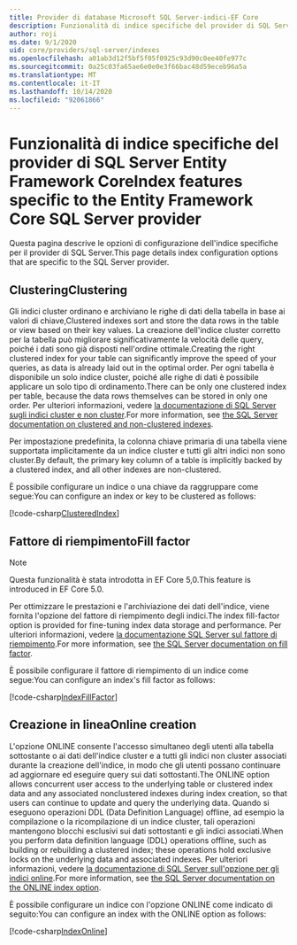 ```yaml
---
title: Provider di database Microsoft SQL Server-indici-EF Core
description: Funzionalità di indice specifiche del provider di SQL Server Entity Framework Core
author: roji
ms.date: 9/1/2020
uid: core/providers/sql-server/indexes
ms.openlocfilehash: a01ab3d12f5bf5f05f0925c93d90c0ee40fe977c
ms.sourcegitcommit: 0a25c03fa65ae6e0e0e3f66bac48d59eceb96a5a
ms.translationtype: MT
ms.contentlocale: it-IT
ms.lasthandoff: 10/14/2020
ms.locfileid: "92061866"
---
```

# <a name="index-features-specific-to-the-entity-framework-core-sql-server-provider"></a><span data-ttu-id="752d3-103">Funzionalità di indice specifiche del provider di SQL Server Entity Framework Core</span><span class="sxs-lookup"><span data-stu-id="752d3-103">Index features specific to the Entity Framework Core SQL Server provider</span></span>

<span data-ttu-id="752d3-104">Questa pagina descrive le opzioni di configurazione dell'indice specifiche per il provider di SQL Server.</span><span class="sxs-lookup"><span data-stu-id="752d3-104">This page details index configuration options that are specific to the SQL Server provider.</span></span>

## <a name="clustering"></a><span data-ttu-id="752d3-105">Clustering</span><span class="sxs-lookup"><span data-stu-id="752d3-105">Clustering</span></span>

<span data-ttu-id="752d3-106">Gli indici cluster ordinano e archiviano le righe di dati della tabella in base ai valori di chiave,</span><span class="sxs-lookup"><span data-stu-id="752d3-106">Clustered indexes sort and store the data rows in the table or view based on their key values.</span></span> <span data-ttu-id="752d3-107">La creazione dell'indice cluster corretto per la tabella può migliorare significativamente la velocità delle query, poiché i dati sono già disposti nell'ordine ottimale.</span><span class="sxs-lookup"><span data-stu-id="752d3-107">Creating the right clustered index for your table can significantly improve the speed of your queries, as data is already laid out in the optimal order.</span></span> <span data-ttu-id="752d3-108">Per ogni tabella è disponibile un solo indice cluster, poiché alle righe di dati è possibile applicare un solo tipo di ordinamento.</span><span class="sxs-lookup"><span data-stu-id="752d3-108">There can be only one clustered index per table, because the data rows themselves can be stored in only one order.</span></span> <span data-ttu-id="752d3-109">Per ulteriori informazioni, vedere [la documentazione di SQL Server sugli indici cluster e non cluster](/sql/relational-databases/indexes/clustered-and-nonclustered-indexes-described).</span><span class="sxs-lookup"><span data-stu-id="752d3-109">For more information, see [the SQL Server documentation on clustered and non-clustered indexes](/sql/relational-databases/indexes/clustered-and-nonclustered-indexes-described).</span></span>

<span data-ttu-id="752d3-110">Per impostazione predefinita, la colonna chiave primaria di una tabella viene supportata implicitamente da un indice cluster e tutti gli altri indici non sono cluster.</span><span class="sxs-lookup"><span data-stu-id="752d3-110">By default, the primary key column of a table is implicitly backed by a clustered index, and all other indexes are non-clustered.</span></span>

<span data-ttu-id="752d3-111">È possibile configurare un indice o una chiave da raggruppare come segue:</span><span class="sxs-lookup"><span data-stu-id="752d3-111">You can configure an index or key to be clustered as follows:</span></span>

[!code-csharp[ClusteredIndex](../../../../samples/core/SqlServer/Indexes/ClusteredIndexContext.cs?name=ClusteredIndex)]

## <a name="fill-factor"></a><span data-ttu-id="752d3-112">Fattore di riempimento</span><span class="sxs-lookup"><span data-stu-id="752d3-112">Fill factor</span></span>

> [!NOTE]
> <span data-ttu-id="752d3-113">Questa funzionalità è stata introdotta in EF Core 5,0.</span><span class="sxs-lookup"><span data-stu-id="752d3-113">This feature is introduced in EF Core 5.0.</span></span>

<span data-ttu-id="752d3-114">Per ottimizzare le prestazioni e l'archiviazione dei dati dell'indice, viene fornita l'opzione del fattore di riempimento degli indici.</span><span class="sxs-lookup"><span data-stu-id="752d3-114">The index fill-factor option is provided for fine-tuning index data storage and performance.</span></span> <span data-ttu-id="752d3-115">Per ulteriori informazioni, vedere [la documentazione SQL Server sul fattore di riempimento](/sql/relational-databases/indexes/specify-fill-factor-for-an-index).</span><span class="sxs-lookup"><span data-stu-id="752d3-115">For more information, see [the SQL Server documentation on fill factor](/sql/relational-databases/indexes/specify-fill-factor-for-an-index).</span></span>

<span data-ttu-id="752d3-116">È possibile configurare il fattore di riempimento di un indice come segue:</span><span class="sxs-lookup"><span data-stu-id="752d3-116">You can configure an index's fill factor as follows:</span></span>

[!code-csharp[IndexFillFactor](../../../../samples/core/SqlServer/Indexes/IndexFillFactorContext.cs?name=IndexFillFactor)]

## <a name="online-creation"></a><span data-ttu-id="752d3-117">Creazione in linea</span><span class="sxs-lookup"><span data-stu-id="752d3-117">Online creation</span></span>

<span data-ttu-id="752d3-118">L'opzione ONLINE consente l'accesso simultaneo degli utenti alla tabella sottostante o ai dati dell'indice cluster e a tutti gli indici non cluster associati durante la creazione dell'indice, in modo che gli utenti possano continuare ad aggiornare ed eseguire query sui dati sottostanti.</span><span class="sxs-lookup"><span data-stu-id="752d3-118">The ONLINE option allows concurrent user access to the underlying table or clustered index data and any associated nonclustered indexes during index creation, so that users can continue to update and query the underlying data.</span></span> <span data-ttu-id="752d3-119">Quando si eseguono operazioni DDL (Data Definition Language) offline, ad esempio la compilazione o la ricompilazione di un indice cluster, tali operazioni mantengono blocchi esclusivi sui dati sottostanti e gli indici associati.</span><span class="sxs-lookup"><span data-stu-id="752d3-119">When you perform data definition language (DDL) operations offline, such as building or rebuilding a clustered index; these operations hold exclusive locks on the underlying data and associated indexes.</span></span> <span data-ttu-id="752d3-120">Per ulteriori informazioni, vedere [la documentazione di SQL Server sull'opzione per gli indici online](/sql/relational-databases/indexes/perform-index-operations-online).</span><span class="sxs-lookup"><span data-stu-id="752d3-120">For more information, see [the SQL Server documentation on the ONLINE index option](/sql/relational-databases/indexes/perform-index-operations-online).</span></span>

<span data-ttu-id="752d3-121">È possibile configurare un indice con l'opzione ONLINE come indicato di seguito:</span><span class="sxs-lookup"><span data-stu-id="752d3-121">You can configure an index with the ONLINE option as follows:</span></span>

[!code-csharp[IndexOnline](../../../../samples/core/SqlServer/Indexes/IndexOnlineContext.cs?name=IndexOnline)]
